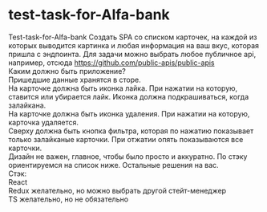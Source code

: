 # test-task-for-Alfa-bank
Test-task-for-Alfa-bank
Создать SPA со списком карточек, на каждой из которых выводится картинка и любая информация на ваш вкус, которая пришла с эндпоинта. Для задачи можно выбрать любое публичное api, например, отсюда https://github.com/public-apis/public-apis   
Каким должно быть приложение?   
Пришедшие данные хранятся в сторе.   
На карточке должна быть иконка лайка. При нажатии на которую, ставится или убирается лайк. Иконка должна подкрашиваться, когда залайкана.   
На карточке должна быть иконка удаления. При нажатии на которую, карточка удаляется.   
Сверху должна быть кнопка фильтра, которая по нажатию показывает только залайканые карточки. При отжатии опять показываются все карточки.   
Дизайн не важен, главное, чтобы было просто и аккуратно. По стэку ориентируемся на список ниже. Остальные решения на вас.   
Стэк:   
React   
Redux желательно, но можно выбрать другой стейт-менеджер   
TS желательно, но не обязательно   
